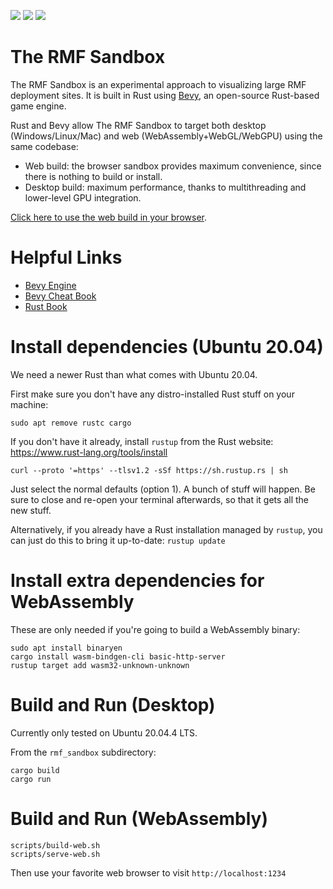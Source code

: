 [![](https://github.com/osrf/rmf_sandbox/workflows/style/badge.svg)](https://github.com/osrf/rmf_sandbox/actions/workflows/style.yaml)
[![](https://github.com/osrf/rmf_sandbox/workflows/ci_linux/badge.svg)](https://github.com/osrf/rmf_sandbox/actions/workflows/ci_linux.yaml)
[![](https://github.com/osrf/rmf_sandbox/workflows/ci_web/badge.svg)](https://github.com/osrf/rmf_sandbox/actions/workflows/ci_web.yaml)

# The RMF Sandbox

The RMF Sandbox is an experimental approach to visualizing large RMF deployment sites.
It is built in Rust using [Bevy](https://bevyengine.org/), an open-source Rust-based game engine.

Rust and Bevy allow The RMF Sandbox to target both desktop (Windows/Linux/Mac) and web (WebAssembly+WebGL/WebGPU) using the same codebase:
 * Web build: the browser sandbox provides maximum convenience, since there is nothing to build or install.
 * Desktop build: maximum performance, thanks to multithreading and lower-level GPU integration.

[Click here to use the web build in your browser](https://osrf.github.io/rmf_sandbox/).

# Helpful Links

 * [Bevy Engine](https://bevyengine.org/)
 * [Bevy Cheat Book](https://bevy-cheatbook.github.io/)
 * [Rust Book](https://doc.rust-lang.org/stable/book/)

# Install dependencies (Ubuntu 20.04)

We need a newer Rust than what comes with Ubuntu 20.04.

First make sure you don't have any distro-installed Rust stuff on your machine:
```
sudo apt remove rustc cargo
```

If you don't have it already, install `rustup` from the Rust website: https://www.rust-lang.org/tools/install
```
curl --proto '=https' --tlsv1.2 -sSf https://sh.rustup.rs | sh
```
Just select the normal defaults (option 1).
A bunch of stuff will happen. Be sure to close and re-open your terminal afterwards, so that it gets all the new stuff.

Alternatively, if you already have a Rust installation managed by `rustup`, you can just do this to bring it up-to-date: `rustup update`

# Install extra dependencies for WebAssembly

These are only needed if you're going to build a WebAssembly binary:
```
sudo apt install binaryen
cargo install wasm-bindgen-cli basic-http-server
rustup target add wasm32-unknown-unknown
```

# Build and Run (Desktop)

Currently only tested on Ubuntu 20.04.4 LTS.

From the `rmf_sandbox` subdirectory:

```
cargo build
cargo run
```

# Build and Run (WebAssembly)

```
scripts/build-web.sh
scripts/serve-web.sh
```

Then use your favorite web browser to visit `http://localhost:1234`

